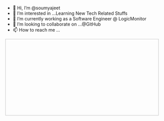 - 👋 Hi, I’m @soumyajeet
- 👀 I’m interested in ...Learning New Tech Related Stuffs
- 🌱 I’m currently working as a Software Engineer @ LogicMonitor
- 💞️ I’m looking to collaborate on ...@GitHub
- 📫 How to reach me ...
<img sr ="SOUMYAJEET BHATACHARJEE.png" height="240" width="480">
<!---
soumyajeet75/soumyajeet75 is a ✨ special ✨ repository because its `README.md` (this file) appears on your GitHub profile.
You can click the Preview link to take a look at your changes.
--->
